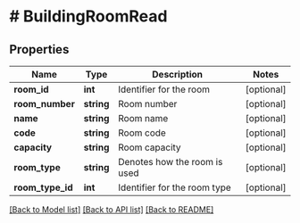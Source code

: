 # # BuildingRoomRead

## Properties

Name | Type | Description | Notes
------------ | ------------- | ------------- | -------------
**room_id** | **int** | Identifier for the room | [optional]
**room_number** | **string** | Room number | [optional]
**name** | **string** | Room name | [optional]
**code** | **string** | Room code | [optional]
**capacity** | **string** | Room capacity | [optional]
**room_type** | **string** | Denotes how the room is used | [optional]
**room_type_id** | **int** | Identifier for the room type | [optional]

[[Back to Model list]](../../README.md#models) [[Back to API list]](../../README.md#endpoints) [[Back to README]](../../README.md)
